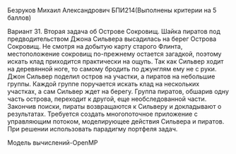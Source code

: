 Безруков Михаил Александрович БПИ214(Выполнены критерии на 5 баллов)


Вариант 31. Вторая задача об Острове Сокровищ. Шайка пиратов под предводительством Джона Сильвера высадилась на берег Острова Сокровищ. Не смотря на добытую карту старого Флинта, местоположение сокровищ по-прежнему остается загадкой, поэтому искать клад приходится практически на
ощупь. Так как Сильвер ходит на деревянной ноге, то самому бродить по
джунглям ему не с руки. Джон Сильвер поделил остров на участки, а пиратов
на небольшие группы. Каждой группе поручается искать клад на нескольких
участках, а сам Сильвер ждет на берегу. Группа пиратов, обшарив одну часть
острова, переходит к другой, еще необследованной части. Закончив поиски,
пираты возвращаются к Сильверу и докладывают о результатах. Требуется
создать многопоточное приложение с управляющим потоком, моделирующее действия Сильвера и пиратов. При решении использовать парадигму портфеля задач.

Модель вычислений-OpenMP
